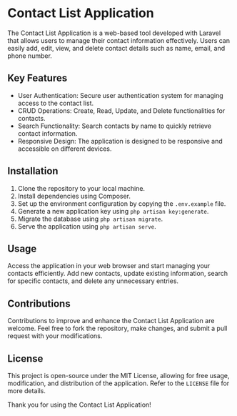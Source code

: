 # Contact List Application

The Contact List Application is a web-based tool developed with Laravel that allows users to manage their contact information effectively. Users can easily add, edit, view, and delete contact details such as name, email, and phone number.

## Key Features
- User Authentication: Secure user authentication system for managing access to the contact list.
- CRUD Operations: Create, Read, Update, and Delete functionalities for contacts.
- Search Functionality: Search contacts by name to quickly retrieve contact information.
- Responsive Design: The application is designed to be responsive and accessible on different devices.

## Installation
1. Clone the repository to your local machine.
2. Install dependencies using Composer.
3. Set up the environment configuration by copying the `.env.example` file.
4. Generate a new application key using `php artisan key:generate`.
5. Migrate the database using `php artisan migrate`.
6. Serve the application using `php artisan serve`.

## Usage
Access the application in your web browser and start managing your contacts efficiently. Add new contacts, update existing information, search for specific contacts, and delete any unnecessary entries.

## Contributions
Contributions to improve and enhance the Contact List Application are welcome. Feel free to fork the repository, make changes, and submit a pull request with your modifications.

## License
This project is open-source under the MIT License, allowing for free usage, modification, and distribution of the application. Refer to the `LICENSE` file for more details.

Thank you for using the Contact List Application!

